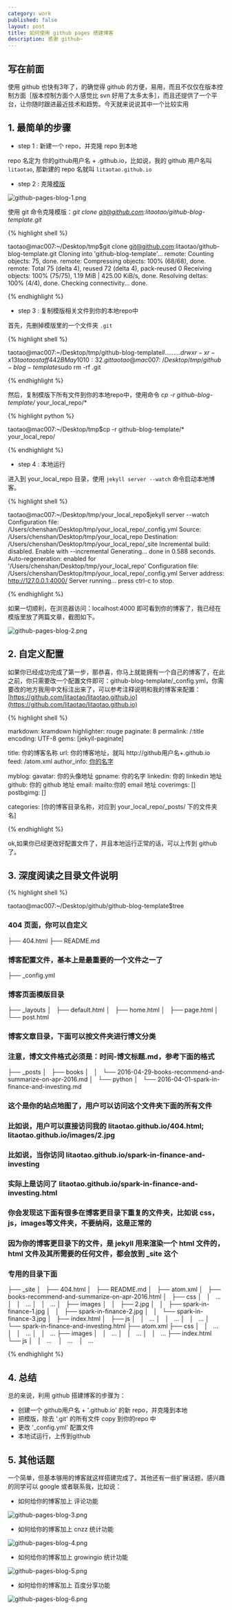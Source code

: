 ```yaml
---
category: work
published: false
layout: post
title: 如何使用 github pages 搭建博客
description: 感谢 github~
---
```



## 写在前面

使用 github 也快有3年了，的确觉得 github 的方便，易用，而且不仅仅在版本控制方面［版本控制方面个人感觉比 svn 好用了太多太多］，而且还提供了一个平台，让你随时跟进最近技术和趋势。今天就来说说其中一个比较实用  

## 1. 最简单的步骤

- step 1 : 新建一个 repo，并克隆 repo 到本地

>>
repo 名定为 你的github用户名 + .github.io，比如说，我的 github 用户名叫 `litaotao`, 那新建的 repo 名就叫 `litaotao.github.io`

- step 2 : 克隆[模版](https://github.com/litaotao/github-blog-template)

![github-pages-blog-1.png](../images/github-pages-blog-1.png)

使用 git 命令克隆模版：*git clone git@github.com:litaotao/github-blog-template.git*

{% highlight shell %}

taotao@mac007:~/Desktop/tmp$git clone git@github.com:litaotao/github-blog-template.git
Cloning into 'github-blog-template'...
remote: Counting objects: 75, done.
remote: Compressing objects: 100% (68/68), done.
remote: Total 75 (delta 4), reused 72 (delta 4), pack-reused 0
Receiving objects: 100% (75/75), 1.19 MiB | 425.00 KiB/s, done.
Resolving deltas: 100% (4/4), done.
Checking connectivity... done.

{% endhighlight %}

- step 3 : 复制模版相关文件到你的本地repo中

首先，先删掉模版里的一个文件夹 `.git`

{% highlight shell %}

taotao@mac007:~/Desktop/tmp/github-blog-template$ll
...
...
...
drwxr-xr-x  13 taotao  staff   442B May 10 10:32 .git
taotao@mac007:~/Desktop/tmp/github-blog-template$sudo rm -rf .git

{% endhighlight %}

然后，复制模版下所有文件到你的本地repo中，使用命令 *cp -r github-blog-template/* your_local_repo/* 

{% highlight python %}

taotao@mac007:~/Desktop/tmp$cp -r github-blog-template/* your_local_repo/

{% endhighlight %}

- step 4 : 本地运行

进入到 your_local_repo 目录，使用 `jekyll server --watch` 命令启动本地博客。

{% highlight shell %}

taotao@mac007:~/Desktop/tmp/your_local_repo$jekyll server --watch
Configuration file: /Users/chenshan/Desktop/tmp/your_local_repo/_config.yml
            Source: /Users/chenshan/Desktop/tmp/your_local_repo
       Destination: /Users/chenshan/Desktop/tmp/your_local_repo/_site
 Incremental build: disabled. Enable with --incremental
      Generating...
                    done in 0.588 seconds.
 Auto-regeneration: enabled for '/Users/chenshan/Desktop/tmp/your_local_repo'
Configuration file: /Users/chenshan/Desktop/tmp/your_local_repo/_config.yml
    Server address: http://127.0.0.1:4000/
  Server running... press ctrl-c to stop.

{% endhighlight %}

如果一切顺利，在浏览器访问：localhost:4000 即可看到你的博客了，我已经在模版里放了两篇文章，截图如下。

![github-pages-blog-2.png](../images/github-pages-blog-2.png) 


## 2. 自定义配置

如果你已经成功完成了第一步，那恭喜，你马上就能拥有一个自己的博客了，在此之前，你只需要改一个配置文件即可：github-blog-template/_config.yml，你需要改的地方我用中文标注出来了，可以参考注释说明和我的博客来配置：[https://github.com/litaotao/litaotao.github.io](https://github.com/litaotao/litaotao.github.io)


{% highlight shell %}

markdown: kramdown
highlighter: rouge
paginate: 8
permalink: /:title
encoding: UTF-8
gems: [jekyll-paginate]

title: 你的博客名称
url: 你的博客地址，就叫 http://github用户名+.github.io
feed: /atom.xml
author_info: <a href="http://litaotao.github.io/">你的名字</a>

myblog:
  gavatar: 你的头像地址
  gpname: 你的名字
  linkedin: 你的 linkedin 地址
  github: 你的 github 地址
  email: mailto:你的 email 地址
  coverimgs: []
  postbgimg: []

categories: [你的博客目录名称，对应到 your_local_repo/_posts/ 下的文件夹名]

{% endhighlight %}

ok,如果你已经更改好配置文件了，并且本地运行正常的话，可以上传到 github 了。

## 3. 深度阅读之目录文件说明

{% highlight shell %}

taotao@mac007:~/Desktop/github/github-blog-template$tree
### 404 页面，你可以自定义
├── 404.html
├── README.md
### 博客配置文件，基本上是最重要的一个文件之一了
├── _config.yml
### 博客页面模版目录
├── _layouts
│   ├── default.html
│   ├── home.html
│   ├── page.html
│   └── post.html
### 博客文章目录，下面可以按文件夹进行博文分类
### 注意，博文文件格式必须是：时间-博文标题.md，参考下面的格式
├── _posts
│   ├── books
│   │   └── 2016-04-29-books-recommend-and-summarize-on-apr-2016.md
│   └── python
│       └── 2016-04-01-spark-in-finance-and-investing.md
### 这个是你的站点地图了，用户可以访问这个文件夹下面的所有文件
### 比如说，用户可以直接访问我的 litaotao.github.io/404.html; litaotao.github.io/images/2.jpg
### 比如说，当你访问 litaotao.github.io/spark-in-finance-and-investing  
###        实际上是访问了 litaotao.github.io/spark-in-finance-and-investing.html
### 你会发现这下面有很多在博客更目录下重复的文件夹，比如说 css，js，images等文件夹，不要纳闷，这是正常的
### 因为你的博客更目录下的文件，是 jekyll 用来渲染一个 html 文件的，html 文件及其所需要的任何文件，都会放到 _site 这个
### 专用的目录下面
├── _site
│   ├── 404.html
│   ├── README.md
│   ├── atom.xml
│   ├── books-recommend-and-summarize-on-apr-2016.html
│   ├── css
│   │   ...
│   │   ...
│   │   ...
│   ├── images
│   │   ├── 2.jpg
│   │   ├── spark-in-finance-1.jpg
│   │   ├── spark-in-finance-2.jpg
│   │   └── spark-in-finance-3.jpg
│   ├── index.html
│   ├── js
│   │   ...
│   │   ...
│   │   ...
│   └── spark-in-finance-and-investing.html
├── atom.xml
├── css
│   │   ...
│   │   ...
│   │   ...
├── images
│   │   ...
│   │   ...
│   │   ...
├── index.html
└── js
    │   │   ...
    │   ...
    │   ...

{% endhighlight %}


## 4. 总结

总的来说，利用 github 搭建博客的步骤为：

- 创建一个 github用户名 + '.github.io' 的新 repo，并克隆到本地
- 把模版，除去 '.git' 的所有文件 copy 到你的repo 中
- 更改 '_config.yml' 配置文件
- 本地试运行，上传到github

## 5. 其他话题

一个简单，但基本够用的博客就这样搭建完成了。其他还有一些扩展话题，感兴趣的同学可以 google 或者联系我，比如说：

- 如何给你的博客加上 评论功能

![github-pages-blog-3.png](../images/github-pages-blog-3.png)

- 如何给你的博客加上 cnzz 统计功能

![github-pages-blog-4.png](../images/github-pages-blog-4.png)

- 如何给你的博客加上 growingio 统计功能

![github-pages-blog-5.png](../images/github-pages-blog-5.png)

- 如何给你的博客加上 百度分享功能

![github-pages-blog-6.png](../images/github-pages-blog-6.png)
